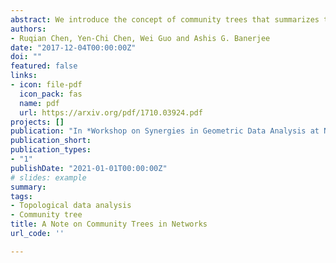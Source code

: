 ```yaml
---
abstract: We introduce the concept of community trees that summarizes topological structures within a network. A community tree is a tree structure representing clique communities from the clique percolation method (CPM). The community tree also generates a persistent diagram. Community trees and persistent diagrams reveal topological structures of the underlying networks and can be used as visualization tools. We study the stability of community trees and derive a quantity called the total star number (TSN) that presents an upper bound on the change of community trees. Our findings provide a topological interpretation for the stability of communities generated by the CPM.
authors: 
- Ruqian Chen, Yen-Chi Chen, Wei Guo and Ashis G. Banerjee
date: "2017-12-04T00:00:00Z"
doi: ""
featured: false
links:
- icon: file-pdf
  icon_pack: fas
  name: pdf
  url: https://arxiv.org/pdf/1710.03924.pdf
projects: []
publication: "In *Workshop on Synergies in Geometric Data Analysis at Neural Information Processing Systems (NIPS)*"
publication_short: 
publication_types:
- "1"
publishDate: "2021-01-01T00:00:00Z"
# slides: example
summary: 
tags:
- Topological data analysis
- Community tree
title: A Note on Community Trees in Networks
url_code: ''

---
```



